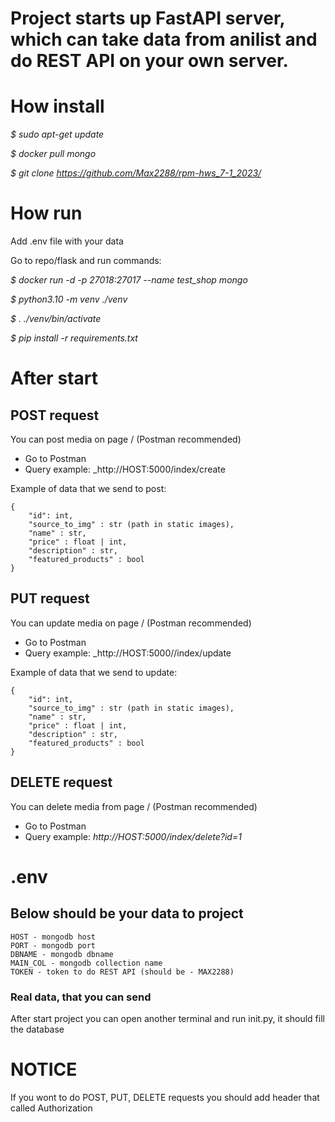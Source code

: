 # Project starts up FastAPI server, which can take data from anilist and do REST API on your own server.

# How install
_$ sudo apt-get update_

_$ docker pull mongo_

_$ git clone https://github.com/Max2288/rpm-hws_7-1_2023/_


# How run
Add .env file with your data

Go to repo/flask and run commands:

_$ docker run -d -p 27018:27017 --name test_shop mongo_

_$ python3.10 -m venv ./venv_

_$ . ./venv/bin/activate_

_$ pip install -r requirements.txt_

# After start


## POST request

You can post media on page / (Postman recommended)

* Go to Postman
* Query example: _http://HOST:5000/index/create


Example of data that we send to post: 

    {
        "id": int,
        "source_to_img" : str (path in static images),
        "name" : str,
        "price" : float | int,
        "description" : str,
        "featured_products" : bool
    }

## PUT request

You can update media on page / (Postman recommended)

* Go to Postman
* Query example: _http://HOST:5000//index/update


Example of data that we send to update: 

    {
        "id": int,
        "source_to_img" : str (path in static images),
        "name" : str,
        "price" : float | int,
        "description" : str,
        "featured_products" : bool
    }

## DELETE request

You can delete media from page / (Postman recommended)

* Go to Postman
* Query example: _http://HOST:5000/index/delete?id=1_


# .env
## Below should be your data to project
    HOST - mongodb host
    PORT - mongodb port
    DBNAME - mongodb dbname 
    MAIN_COL - mongodb collection name
    TOKEN - token to do REST API (should be - MAX2288)

### Real data, that you can send
After start project you can open another terminal and run init.py,
it should fill the database

# NOTICE
If you wont to do POST, PUT, DELETE requests you should add header that called Authorization





